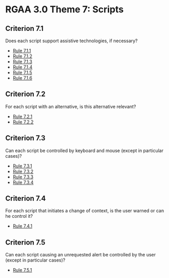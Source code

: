
# RGAA 3.0 Theme 7: Scripts

## Criterion 7.1
Does each script support assistive technologies, if necessary?
* [Rule 7.1.1](Rule-7-1-1.md)
* [Rule 7.1.2](Rule-7-1-2.md)
* [Rule 7.1.3](Rule-7-1-3.md)
* [Rule 7.1.4](Rule-7-1-4.md)
* [Rule 7.1.5](Rule-7-1-5.md)
* [Rule 7.1.6](Rule-7-1-6.md)

## Criterion 7.2
For each script with an alternative, is this alternative relevant?
* [Rule 7.2.1](Rule-7-2-1.md)
* [Rule 7.2.2](Rule-7-2-2.md)

## Criterion 7.3
Can each script be controlled by keyboard and mouse (except in particular cases)?
* [Rule 7.3.1](Rule-7-3-1.md)
* [Rule 7.3.2](Rule-7-3-2.md)
* [Rule 7.3.3](Rule-7-3-3.md)
* [Rule 7.3.4](Rule-7-3-4.md)

## Criterion 7.4
For each script that initiates a change of context,
is the user warned or can he control it?
* [Rule 7.4.1](Rule-7-4-1.md)

## Criterion 7.5
Can each script causing an unrequested alert be controlled
by the user (except in particular cases)?
* [Rule 7.5.1](Rule-7-5-1.md)
